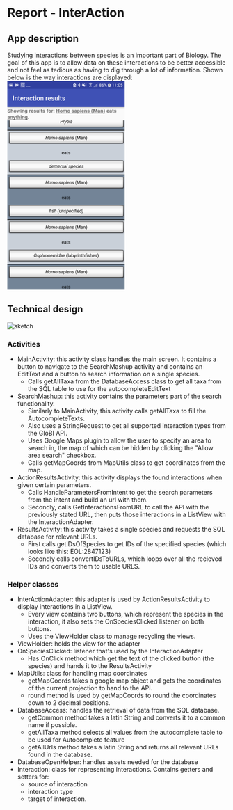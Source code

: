 # Report - InterAction
## App description
Studying interactions between species is an important part of Biology.
 The goal of this app is to allow data on these interactions to be better accessible
 and not feel as tedious as having to dig through a lot of information.
 Shown below is the way interactions are displayed:
<img height="480" width="270" src="https://github.com/romanlakerveld/ProgProj/blob/master/doc/screenshot.png"/>


## Technical design
![sketch](https://github.com/romanlakerveld/ProgProj/blob/master/doc/reportsketchfinal.bmp)
### Activities
- MainActivity: this activity class handles the main screen. It contains a button to navigate
 to the SearchMashup activity and contains an EditText and a button to search information on
 a single species.
    - Calls getAllTaxa from the DatabaseAccess class to get all taxa from the SQL table to use
    for the autocompleteEditText
- SearchMashup: this activity contains the parameters part of the search functionality.
    - Similarly to MainActivity, this activity calls getAllTaxa to fill the AutocompleteTexts.
    - Also uses a StringRequest to get all supported interaction types from the GloBI API.
    - Uses Google Maps plugin to allow the user to specify an area to search in, the map of which
    can be hidden by clicking the "Allow area search" checkbox.
    - Calls getMapCoords from MapUtils class to get coordinates from the map.
- ActionResultsActivity: this activity displays the found interactions when given certain parameters.
    - Calls HandleParametersFromIntent to get the search parameters from the intent and build an url with them.
    - Secondly, calls GetInteractionsFromURL to call the API with the previously stated URL, then puts those interactions in a ListView with the InteractionAdapter.
- ResultsActivity: this activity takes a single species and requests the SQL database for relevant URLs.
    - First calls getIDsOfSpecies to get IDs of the specified species (which looks like this: EOL:2847123)
    - Secondly calls convertIDsToURLs, which loops over all the recieved IDs and converts them to usable URLS.
### Helper classes
- InterActionAdapter: this adapter is used by ActionResultsActivity to display interactions in a ListView.
    - Every view contains two buttons, which represent the species in the interaction, it also sets the OnSpeciesClicked listener on both buttons.
    - Uses the ViewHolder class to manage recycling the views.
- ViewHolder: holds the view for the adapter
- OnSpeciesClicked: listener that's used by the InteractionAdapter
    - Has OnClick method which get the text of the clicked button (the species) and hands it to the ResultsActivity
- MapUtils: class for handling map coordinates
    - getMapCoords takes a google map object and gets the coordinates of the current projection to hand to the API.
    - round method is used by getMapCoords to round the coordinates down to 2 decimal positions.
- DatabaseAccess: handles the retrieval of data from the SQL database.
    - getCommon method takes a latin String and converts it to a common name if possible.
    - getAllTaxa method selects all values from the autocomplete table to be used for Autocomplete feature
    - getAllUrls method takes a latin String and returns all relevant URLs found in the database.
- DatabaseOpenHelper: handles assets needed for the database
- Interaction: class for representing interactions. Contains getters and setters for:
    - source of interaction
    - interaction type
    - target of interaction.

